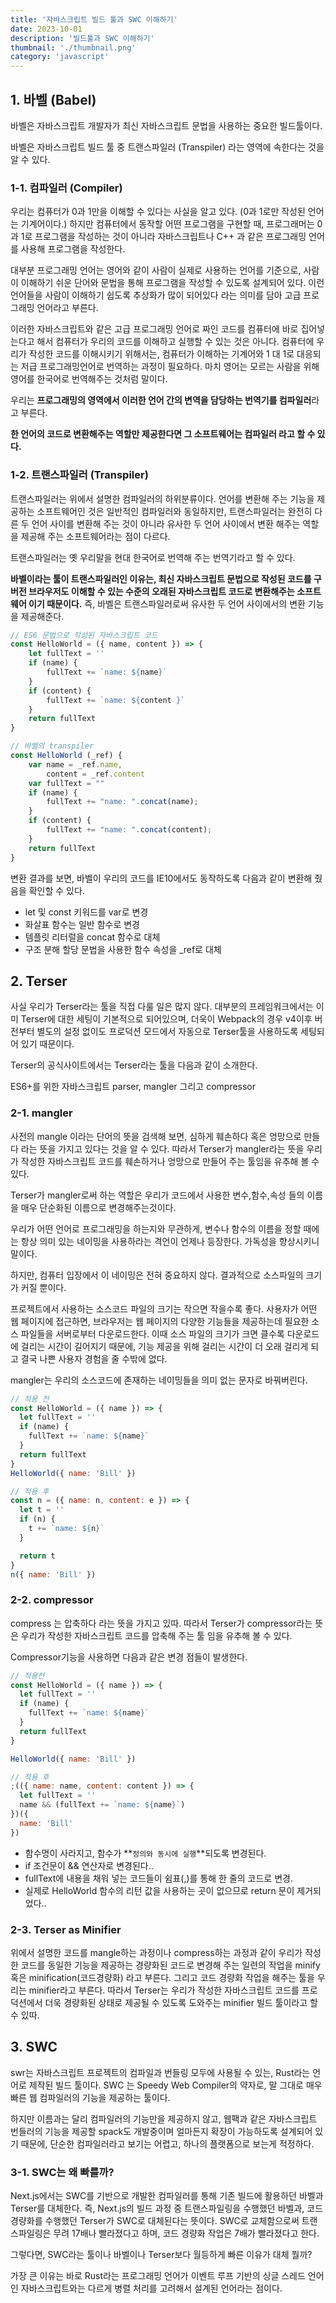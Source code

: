 ```yaml
---
title: '자바스크립트 빌드 툴과 SWC 이해하기'
date: 2023-10-01
description: '빌드툴과 SWC 이해하기'
thumbnail: './thumbnail.png'
category: 'javascript'
---
```


## 1. 바벨 (Babel)

바벨은 자바스크립트 개발자가 최신 자바스크립트 문법을 사용하는 중요한 빌드툴이다.

바벨은 자바스크립트 빌드 툴 중 트랜스파일러 (Transpiler) 라는 영역에 속한다는 것을 알 수 있다.

### 1-1. 컴파일러 (Compiler)

우리는 컴퓨터가 0과 1만을 이해할 수 있다는 사실을 알고 있다. (0과 1로만 작성된 언어는 기계어이다.) 하지만 컴퓨터에서 동작할 어떤 프로그램을 구현할 때, 프로그래머는 0과 1로 프로그램을 작성하는 것이 아니라 자바스크립트나 C++ 과 같은 프로그래밍 언어를 사용해 프로그램을 작성한다.

대부분 프로그래밍 언어는 영어와 같이 사람이 실제로 사용하는 언어를 기준으로, 사람이 이해하기 쉬운 단어와 문법을 통해 프로그램을 작성할 수 있도록 설계되어 있다. 이런 언어들을 사람이 이해하기 쉽도록 추상화가 많이 되어있다 라는 의미를 담아 고급 프로그래밍 언어라고 부른다.

이러한 자바스크립트와 같은 고급 프로그래밍 언어로 짜인 코드를 컴퓨터에 바로 집어넣는다고 해서 컴퓨터가 우리의 코드를 이해하고 실행할 수 있는 것은 아니다. 컴퓨터에 우리가 작성한 코드를 이해시키기 위해서는, 컴퓨터가 이해하는 기계어와 1 대 1로 대응되는 저급 프로그래밍언어로 번역하는 과정이 필요하다. 마치 영어는 모르는 사람을 위해 영어를 한국어로 번역해주는 것처럼 말이다.

우리는 **프로그래밍의 영역에서 이러한 언어 간의 변역을 담당하는 번역기를 컴파일러**라고 부른다.

**한 언어의 코드로 변환해주는 역할만 제공한다면 그 소프트웨어는 컴파일러 라고 할 수 있다.**

### 1-2. 트랜스파일러 (Transpiler)

트랜스파일러는 위에서 설명한 컴파일러의 하위분류이다. 언어를 변환해 주는 기능을 제공하는 소프트웨어인 것은 일반적인 컴파일러와 동일하지만, 트랜스파일러는 완전히 다른 두 언어 사이를 변환해 주는 것이 아니라 유사한 두 언어 사이에서 변환 해주는 역할을 제공해 주는 소프트웨어라는 점이 다르다.

트랜스파일러는 옛 우리말을 현대 한국어로 번역해 주는 번역기라고 할 수 있다.

**바벨이라는 툴이 트랜스파일러인 이유는, 최신 자바스크립트 문법으로 작성된 코드를 구버전 브라우저도 이해할 수 있는 수준의 오래된 자바스크립트 코드로 변환해주는 소프트웨어 이기 때문이다.** 즉, 바벨은 트랜스파일러로써 유사한 두 언어 사이에서의 변환 기능을 제공해준다.

```jsx
// ES6 문법으로 작성된 자바스크립트 코드
const HelloWorld = ({ name, content }) => {
	let fullText = ''
	if (name) {
		fullText += `name: ${name}`
	}
	if (content) {
		fullText += `name: ${content }`
	}
	return fullText
}

// 바벨의 transpiler
const HelloWorld (_ref) {
	var name = _ref.name,
		content = _ref.content
	var fullText = ""
	if (name) {
		fullText += "name: ".concat(name);
	}
	if (content) {
		fullText += "name: ".concat(content);
	}
	return fullText
}
```

변환 결과를 보면, 바벨이 우리의 코드를 IE10에서도 동작하도록 다음과 같이 변환해 줬음을 확인할 수 있다.

- let 및 const 키워드를 var로 변경
- 화살표 함수는 일반 함수로 변경
- 템플릿 리터럴을 concat 함수로 대체
- 구조 분해 할당 문법을 사용한 함수 속성을 \_ref로 대체

## 2. Terser

사실 우리가 Terser라는 툴을 직접 다룰 일은 많지 않다. 대부분의 프레임워크에서는 이미 Terser에 대한 세팅이 기본적으로 되어있으며, 더욱이 Webpack의 경우 v4이후 버전부터 별도의 설정 없이도 프로덕션 모드에서 자동으로 Terser툴을 사용하도록 세팅되어 있기 때문이다.

Terser의 공식사이트에서는 Terser라는 툴을 다음과 같이 소개한다.

ES6+를 위한 자바스크립트 parser, mangler 그리고 compressor

### 2-1. mangler

사전의 mangle 이라는 단어의 뜻을 검색해 보면, 심하게 훼손하다 혹은 엉망으로 만들다 라는 뜻을 가지고 있다는 것을 알 수 있다. 따라서 Terser가 mangler라는 뜻을 우리가 작성한 자바스크립트 코드를 훼손하거나 엉망으로 만들어 주는 툴임을 유추해 볼 수 있다.

Terser가 mangler로써 하는 역할은 우리가 코드에서 사용한 변수,함수,속성 들의 이름을 매우 단순화된 이름으로 변경해주는것이다.

우리가 어떤 언어로 프로그래밍을 하는지와 무관하게, 변수나 함수의 이름을 정할 때에는 항상 의미 있는 네이밍을 사용하라는 격언이 언제나 등장한다. 가독성을 향상시키니 말이다.

하지만, 컴퓨터 입장에서 이 네이밍은 전혀 중요하지 않다. 결과적으로 소스파일의 크기가 커질 뿐이다.

프로젝트에서 사용하는 소스코드 파일의 크기는 작으면 작을수록 좋다. 사용자가 어떤 웹 페이지에 접근하면, 브라우저는 웹 페이지의 다양한 기능들을 제공하는데 필요한 소스 파일들을 서버로부터 다운로드한다. 이때 소스 파일의 크기가 크면 클수록 다운로드에 걸리는 시간이 길어지기 때문에, 기능 제공을 위해 걸리는 시간이 더 오래 걸리게 되고 결국 나쁜 사용자 경험을 줄 수밖에 없다.

mangler는 우리의 소스코드에 존재하는 네이밍들을 의미 없는 문자로 바꿔버린다.

```jsx
// 적용 전
const HelloWorld = ({ name }) => {
  let fullText = ''
  if (name) {
    fullText += `name: ${name}`
  }
  return fullText
}
HelloWorld({ name: 'Bill' })

// 적용 후
const n = ({ name: n, content: e }) => {
  let t = ''
  if (n) {
    t += `name: ${n}`
  }

  return t
}
n({ name: 'Bill' })
```

### 2-2. compressor

compress 는 압축하다 라는 뜻을 가지고 있따. 따라서 Terser가 compressor라는 뜻은 우리가 작성한 자바스크립트 코드를 압축해 주는 툴 임을 유추해 볼 수 있다.

Compressor기능을 사용하면 다음과 같은 변경 점들이 발생한다.

```jsx
// 적용전
const HelloWorld = ({ name }) => {
  let fullText = ''
  if (name) {
    fullText += `name: ${name}`
  }
  return fullText
}

HelloWorld({ name: 'Bill' })

// 적용 후
;(({ name: name, content: content }) => {
  let fullText = ''
  name && (fullText += `name: ${name}`)
})({
  name: 'Bill'
})
```

- 함수명이 사라지고, 함수가 **`정의와 동시에 실행`**되도록 변경된다.
- if 조건문이 && 연산자로 변경된다..
- fullText에 내용을 채워 넣는 코드들이 쉼표(,)를 통해 한 줄의 코드로 변경.
- 실제로 HelloWorld 함수의 리턴 값을 사용하는 곳이 없으므로 return 문이 제거되었다..

### 2-3. Terser as Minifier

위에서 설명한 코드를 mangle하는 과정이나 compress하는 과정과 같이 우리가 작성한 코드를 동일한 기능을 제공하는 경량화된 코드로 변경해 주는 일련의 작업을 minify 혹은 minification(코드경량화) 라고 부른다. 그리고 코드 경량화 작업을 해주는 툴을 우리는 minifier라고 부른다. 따라서 Terser는 우리가 작성한 자바스크립트 코드를 프로덕션에서 더욱 경량화된 상태로 제공될 수 있도록 도와주는 minifier 빌드 툴이라고 할 수 있따.

## 3. SWC

swr는 자바스크립트 프로젝트의 컴파일과 번들링 모두에 사용될 수 있는, Rust라는 언어로 제작된 빌드 툴이다. SWC 는 Speedy Web Compiler의 약자로, 말 그대로 매우 빠른 웹 컴파일러의 기능을 제공하는 툴이다.

하지만 이름과는 달리 컴파일러의 기능만을 제공하지 않고, 웹팩과 같은 자바스크립트 번들러의 기능을 제공할 spack도 개발중이며 얼마든지 확장이 가능하도록 설계되어 있기 때문에, 단순한 컴파일러라고 보기는 어렵고, 하나의 플랫폼으로 보는게 적정하다.

### 3-1. SWC는 왜 빠를까?

Next.js에서는 SWC를 기반으로 개발한 컴파일러를 통해 기존 빌드에 활용하던 바벨과 Terser를 대체한다. 즉, Next.js의 빌드 과정 중 트랜스파일링을 수행했던 바벨과, 코드 경량화를 수행했던 Terser가 SWC로 대체된다는 뜻이다. SWC로 교체함으로써 트랜스파일링은 무려 17배나 빨라졌다고 하며, 코드 경량화 작업은 7배가 빨라졌다고 한다.

그렇다면, SWC라는 툴이나 바벨이나 Terser보다 월등하게 빠른 이유가 대체 뭘까?

가장 큰 이유는 바로 Rust라는 프로그래밍 언어가 이벤트 루프 기반의 싱글 스레드 언어인 자바스크립트와는 다르게 병렬 처리를 고려해서 설계된 언어라는 점이다.
